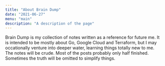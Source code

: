 ```yaml
---
title: "About Brain Dump"
date: "2021-06-27"
menu: "main"
description: "A description of the page"
---
```


Brain Dump is my collection of notes written as a reference for future me. It is intended to be mostly about Go, Google Cloud and Terraform, but I may occationally venture into deeper water, learning things totally new to me. The notes will be crude. Most of the posts probably only half finished. Sometimes the truth will be omitted to simplify things.
